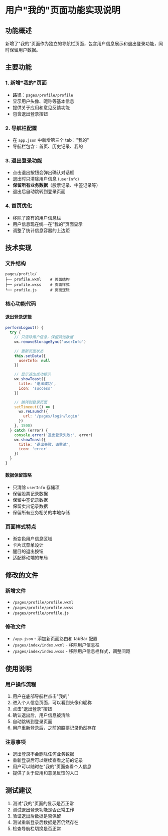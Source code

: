 # 用户"我的"页面功能实现说明

## 功能概述
新增了"我的"页面作为独立的导航栏页面，包含用户信息展示和退出登录功能，同时保留用户数据。

## 主要功能

### 1. 新增"我的"页面
- 路径：`pages/profile/profile`
- 显示用户头像、昵称等基本信息
- 提供关于应用和意见反馈功能
- 包含退出登录按钮

### 2. 导航栏配置
- 在 `app.json` 中新增第三个 tab："我的"
- 导航栏包含：首页、历史记录、我的

### 3. 退出登录功能
- 点击退出按钮会弹出确认对话框
- 退出时只清除用户信息 (`userInfo`)
- **保留所有业务数据**（股票记录、中签记录等）
- 退出后自动跳转到登录页面

### 4. 首页优化
- 移除了原有的用户信息栏
- 用户信息现在统一在"我的"页面显示
- 调整了统计信息容器的上边距

## 技术实现

### 文件结构
```
pages/profile/
├── profile.wxml    # 页面结构
├── profile.wxss    # 页面样式
└── profile.js      # 页面逻辑
```

### 核心功能代码

#### 退出登录逻辑
```javascript
performLogout() {
  try {
    // 只清除用户信息，保留其他数据
    wx.removeStorageSync('userInfo')
    
    // 更新页面状态
    this.setData({
      userInfo: null
    })

    // 显示退出成功提示
    wx.showToast({
      title: '退出成功',
      icon: 'success'
    })

    // 跳转到登录页面
    setTimeout(() => {
      wx.reLaunch({
        url: '/pages/login/login'
      })
    }, 1500)
  } catch (error) {
    console.error('退出登录失败:', error)
    wx.showToast({
      title: '退出失败，请重试',
      icon: 'error'
    })
  }
}
```

#### 数据保留策略
- 只清除 `userInfo` 存储项
- 保留股票记录数据
- 保留中签记录数据
- 保留卖出记录数据
- 保留所有业务相关的本地存储

### 页面样式特点
- 渐变色用户信息区域
- 卡片式菜单设计
- 醒目的退出按钮
- 适配移动端的布局

## 修改的文件

### 新增文件
- `/pages/profile/profile.wxml`
- `/pages/profile/profile.wxss` 
- `/pages/profile/profile.js`

### 修改文件
- `/app.json` - 添加新页面路由和 tabBar 配置
- `/pages/index/index.wxml` - 移除用户信息栏
- `/pages/index/index.wxss` - 移除用户信息栏样式，调整间距

## 使用说明

### 用户操作流程
1. 用户在底部导航栏点击"我的"
2. 进入个人信息页面，可以看到头像和昵称
3. 点击"退出登录"按钮
4. 确认退出后，用户信息被清除
5. 自动跳转到登录页面
6. 用户重新登录后，之前的股票记录仍然存在

### 注意事项
- 退出登录不会删除任何业务数据
- 重新登录后可以继续查看之前的记录
- 用户可以随时在"我的"页面查看个人信息
- 提供了关于应用和意见反馈的入口

## 测试建议
1. 测试"我的"页面的显示是否正常
2. 测试退出登录功能是否正常工作
3. 验证退出后数据是否保留
4. 测试重新登录后数据是否仍然存在
5. 检查导航栏切换是否正常

